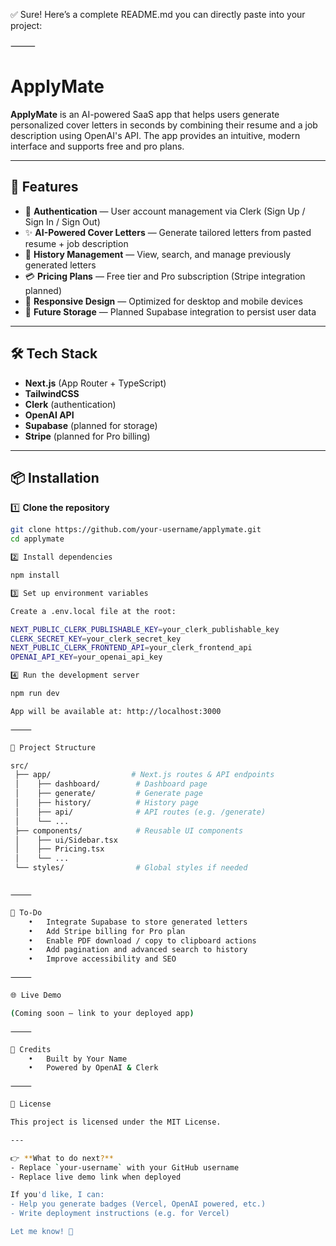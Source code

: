✅ Sure! Here’s a complete README.md you can directly paste into your project:

⸻


# ApplyMate

**ApplyMate** is an AI-powered SaaS app that helps users generate personalized cover letters in seconds by combining their resume and a job description using OpenAI's API. The app provides an intuitive, modern interface and supports free and pro plans.

---

## 🚀 Features

- 🔑 **Authentication** — User account management via Clerk (Sign Up / Sign In / Sign Out)
- ✨ **AI-Powered Cover Letters** — Generate tailored letters from pasted resume + job description
- 📂 **History Management** — View, search, and manage previously generated letters
- 💳 **Pricing Plans** — Free tier and Pro subscription (Stripe integration planned)
- 📱 **Responsive Design** — Optimized for desktop and mobile devices
- 💾 **Future Storage** — Planned Supabase integration to persist user data

---

## 🛠 Tech Stack

- **Next.js** (App Router + TypeScript)
- **TailwindCSS**
- **Clerk** (authentication)
- **OpenAI API**
- **Supabase** (planned for storage)
- **Stripe** (planned for Pro billing)

---

## 📦 Installation

1️⃣ **Clone the repository**
```bash
git clone https://github.com/your-username/applymate.git
cd applymate

2️⃣ Install dependencies

npm install

3️⃣ Set up environment variables

Create a .env.local file at the root:

NEXT_PUBLIC_CLERK_PUBLISHABLE_KEY=your_clerk_publishable_key
CLERK_SECRET_KEY=your_clerk_secret_key
NEXT_PUBLIC_CLERK_FRONTEND_API=your_clerk_frontend_api
OPENAI_API_KEY=your_openai_api_key

4️⃣ Run the development server

npm run dev

App will be available at: http://localhost:3000

⸻

📁 Project Structure

src/
 ├── app/                  # Next.js routes & API endpoints
 │    ├── dashboard/        # Dashboard page
 │    ├── generate/         # Generate page
 │    ├── history/          # History page
 │    ├── api/              # API routes (e.g. /generate)
 │    └── ...
 ├── components/            # Reusable UI components
 │    ├── ui/Sidebar.tsx
 │    ├── Pricing.tsx
 │    └── ...
 └── styles/                # Global styles if needed


⸻

📝 To-Do
	•	Integrate Supabase to store generated letters
	•	Add Stripe billing for Pro plan
	•	Enable PDF download / copy to clipboard actions
	•	Add pagination and advanced search to history
	•	Improve accessibility and SEO

⸻

🌐 Live Demo

(Coming soon — link to your deployed app)

⸻

🙌 Credits
	•	Built by Your Name
	•	Powered by OpenAI & Clerk

⸻

📄 License

This project is licensed under the MIT License.

---

👉 **What to do next?**
- Replace `your-username` with your GitHub username
- Replace live demo link when deployed

If you'd like, I can:
- Help you generate badges (Vercel, OpenAI powered, etc.)
- Write deployment instructions (e.g. for Vercel)

Let me know! 🚀
